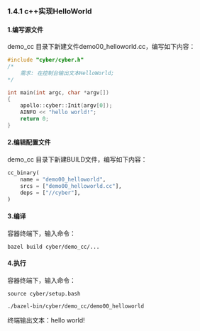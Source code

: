 ### 1.4.1 c++实现HelloWorld

#### 1.编写源文件

demo\_cc 目录下新建文件demo00\_helloworld.cc，编写如下内容：

```cpp
#include "cyber/cyber.h"
/*      
    需求: 在控制台输出文本HelloWorld;
*/

int main(int argc, char *argv[])
{
    apollo::cyber::Init(argv[0]);
    AINFO << "hello world!";    
    return 0;
}
```

#### 2.编辑配置文件

demo\_cc 目录下新建BUILD文件，编写如下内容：

```py
cc_binary(
    name = "demo00_helloworld",
    srcs = ["demo00_helloworld.cc"],
    deps = ["//cyber"],
)
```

#### 3.编译

容器终端下，输入命令：

```
bazel build cyber/demo_cc/...
```

#### 4.执行

容器终端下，输入命令：

```
source cyber/setup.bash
```

```
./bazel-bin/cyber/demo_cc/demo00_helloworld
```

终端输出文本：hello world!

